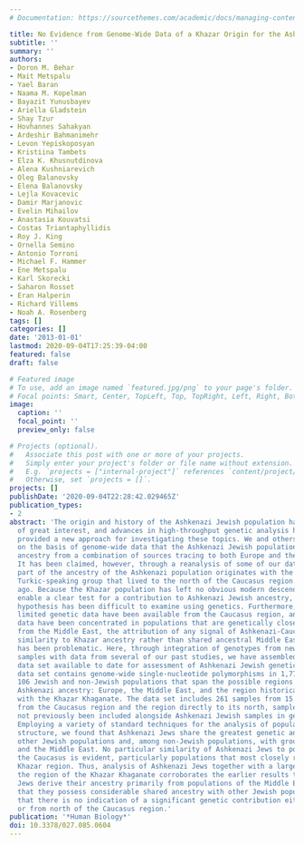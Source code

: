 ```yaml
---
# Documentation: https://sourcethemes.com/academic/docs/managing-content/

title: No Evidence from Genome-Wide Data of a Khazar Origin for the Ashkenazi Jews
subtitle: ''
summary: ''
authors:
- Doron M. Behar
- Mait Metspalu
- Yael Baran
- Naama M. Kopelman
- Bayazit Yunusbayev
- Ariella Gladstein
- Shay Tzur
- Hovhannes Sahakyan
- Ardeshir Bahmanimehr
- Levon Yepiskoposyan
- Kristiina Tambets
- Elza K. Khusnutdinova
- Alena Kushniarevich
- Oleg Balanovsky
- Elena Balanovsky
- Lejla Kovacevic
- Damir Marjanovic
- Evelin Mihailov
- Anastasia Kouvatsi
- Costas Triantaphyllidis
- Roy J. King
- Ornella Semino
- Antonio Torroni
- Michael F. Hammer
- Ene Metspalu
- Karl Skorecki
- Saharon Rosset
- Eran Halperin
- Richard Villems
- Noah A. Rosenberg
tags: []
categories: []
date: '2013-01-01'
lastmod: 2020-09-04T17:25:39-04:00
featured: false
draft: false

# Featured image
# To use, add an image named `featured.jpg/png` to your page's folder.
# Focal points: Smart, Center, TopLeft, Top, TopRight, Left, Right, BottomLeft, Bottom, BottomRight.
image:
  caption: ''
  focal_point: ''
  preview_only: false

# Projects (optional).
#   Associate this post with one or more of your projects.
#   Simply enter your project's folder or file name without extension.
#   E.g. `projects = ["internal-project"]` references `content/project/deep-learning/index.md`.
#   Otherwise, set `projects = []`.
projects: []
publishDate: '2020-09-04T22:28:42.029465Z'
publication_types:
- 2
abstract: 'The origin and history of the Ashkenazi Jewish population have long been
  of great interest, and advances in high-throughput genetic analysis have recently
  provided a new approach for investigating these topics. We and others have argued
  on the basis of genome-wide data that the Ashkenazi Jewish population derives its
  ancestry from a combination of sources tracing to both Europe and the Middle East.
  It has been claimed, however, through a reanalysis of some of our data, that a large
  part of the ancestry of the Ashkenazi population originates with the Khazars, a
  Turkic-speaking group that lived to the north of the Caucasus region ̃1,000 years
  ago. Because the Khazar population has left no obvious modern descendants that could
  enable a clear test for a contribution to Ashkenazi Jewish ancestry, the Khazar
  hypothesis has been difficult to examine using genetics. Furthermore, because only
  limited genetic data have been available from the Caucasus region, and because these
  data have been concentrated in populations that are genetically close to populations
  from the Middle East, the attribution of any signal of Ashkenazi-Caucasus genetic
  similarity to Khazar ancestry rather than shared ancestral Middle Eastern ancestry
  has been problematic. Here, through integration of genotypes from newly collected
  samples with data from several of our past studies, we have assembled the largest
  data set available to date for assessment of Ashkenazi Jewish genetic origins. This
  data set contains genome-wide single-nucleotide polymorphisms in 1,774 samples from
  106 Jewish and non-Jewish populations that span the possible regions of potential
  Ashkenazi ancestry: Europe, the Middle East, and the region historically associated
  with the Khazar Khaganate. The data set includes 261 samples from 15 populations
  from the Caucasus region and the region directly to its north, samples that have
  not previously been included alongside Ashkenazi Jewish samples in genomic studies.
  Employing a variety of standard techniques for the analysis of population-genetic
  structure, we found that Ashkenazi Jews share the greatest genetic ancestry with
  other Jewish populations and, among non-Jewish populations, with groups from Europe
  and the Middle East. No particular similarity of Ashkenazi Jews to populations from
  the Caucasus is evident, particularly populations that most closely represent the
  Khazar region. Thus, analysis of Ashkenazi Jews together with a large sample from
  the region of the Khazar Khaganate corroborates the earlier results that Ashkenazi
  Jews derive their ancestry primarily from populations of the Middle East and Europe,
  that they possess considerable shared ancestry with other Jewish populations, and
  that there is no indication of a significant genetic contribution either from within
  or from north of the Caucasus region.'
publication: '*Human Biology*'
doi: 10.3378/027.085.0604
---
```

